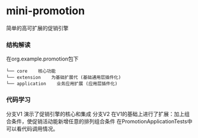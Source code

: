 # mini-promotion
简单的高可扩展的促销引擎

### 结构解读
在org.example.promotion包下
```
└── core    核心功能
└── extension    为基础扩展代 (基础通用层插件化)
└── application    业务应用扩展 (应用层插件化)
```
### 代码学习
分支V1 演示了促销引擎的核心和集成
分支V2 在V1的基础上进行了扩展：加上组合条件，使促销活动能新增任意的排列组合条件
在PromotionApplicationTests中可以看代码调用情况。

